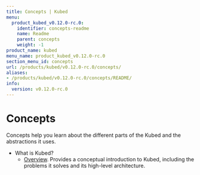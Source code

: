 ```yaml
---
title: Concepts | Kubed
menu:
  product_kubed_v0.12.0-rc.0:
    identifier: concepts-readme
    name: Readme
    parent: concepts
    weight: -1
product_name: kubed
menu_name: product_kubed_v0.12.0-rc.0
section_menu_id: concepts
url: /products/kubed/v0.12.0-rc.0/concepts/
aliases:
- /products/kubed/v0.12.0-rc.0/concepts/README/
info:
  version: v0.12.0-rc.0
---
```


# Concepts

Concepts help you learn about the different parts of the Kubed and the abstractions it uses.

- What is Kubed?
  - [Overview](/products/kubed/v0.12.0-rc.0/concepts/what-is-kubed/overview). Provides a conceptual introduction to Kubed, including the problems it solves and its high-level architecture.
